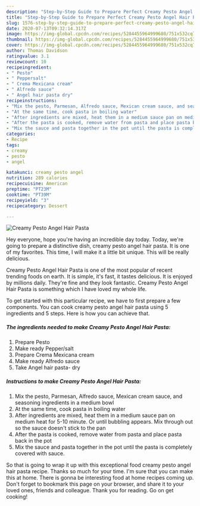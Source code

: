 ```yaml
---
description: "Step-by-Step Guide to Prepare Perfect Creamy Pesto Angel Hair Pasta"
title: "Step-by-Step Guide to Prepare Perfect Creamy Pesto Angel Hair Pasta"
slug: 1576-step-by-step-guide-to-prepare-perfect-creamy-pesto-angel-hair-pasta
date: 2020-07-13T09:32:14.317Z
image: https://img-global.cpcdn.com/recipes/5284455964999680/751x532cq70/creamy-pesto-angel-hair-pasta-recipe-main-photo.jpg
thumbnail: https://img-global.cpcdn.com/recipes/5284455964999680/751x532cq70/creamy-pesto-angel-hair-pasta-recipe-main-photo.jpg
cover: https://img-global.cpcdn.com/recipes/5284455964999680/751x532cq70/creamy-pesto-angel-hair-pasta-recipe-main-photo.jpg
author: Thomas Davidson
ratingvalue: 3.1
reviewcount: 10
recipeingredient:
- " Pesto"
- " Peppersalt"
- " Crema Mexicana cream"
- " Alfredo sauce"
- " Angel hair pasta dry"
recipeinstructions:
- "Mix the pesto, Parmesan, Alfredo sauce, Mexican cream sauce, and seasoning ingredients in a medium bowl"
- "At the same time, cook pasta in boiling water"
- "After ingredients are mixed, heat them in a medium sauce pan on medium heat for 5-10 minute. Or until bubbling appears. Mix through out so the sauce doesn&#39;t stick to the pan"
- "After the pasta is cooked, remove water from pasta and place pasta back in the pot"
- "Mix the sauce and pasta together in the pot until the pasta is completely covered with sauce."
categories:
- Recipe
tags:
- creamy
- pesto
- angel

katakunci: creamy pesto angel 
nutrition: 289 calories
recipecuisine: American
preptime: "PT23M"
cooktime: "PT39M"
recipeyield: "3"
recipecategory: Dessert

---
```



![Creamy Pesto Angel Hair Pasta](https://img-global.cpcdn.com/recipes/5284455964999680/751x532cq70/creamy-pesto-angel-hair-pasta-recipe-main-photo.jpg)

Hey everyone, hope you're having an incredible day today. Today, we're going to prepare a distinctive dish, creamy pesto angel hair pasta. It is one of my favorites. This time, I will make it a little bit unique. This will be really delicious.

Creamy Pesto Angel Hair Pasta is one of the most popular of recent trending foods on earth. It is simple, it's fast, it tastes delicious. It is enjoyed by millions daily. They're fine and they look fantastic. Creamy Pesto Angel Hair Pasta is something which I have loved my whole life.




To get started with this particular recipe, we have to first prepare a few components. You can cook creamy pesto angel hair pasta using 5 ingredients and 5 steps. Here is how you can achieve that.

<!--inarticleads1-->

##### The ingredients needed to make Creamy Pesto Angel Hair Pasta:

1. Prepare  Pesto
1. Make ready  Pepper/salt
1. Prepare  Crema Mexicana cream
1. Make ready  Alfredo sauce
1. Take  Angel hair pasta- dry




<!--inarticleads2-->

##### Instructions to make Creamy Pesto Angel Hair Pasta:

1. Mix the pesto, Parmesan, Alfredo sauce, Mexican cream sauce, and seasoning ingredients in a medium bowl
1. At the same time, cook pasta in boiling water
1. After ingredients are mixed, heat them in a medium sauce pan on medium heat for 5-10 minute. Or until bubbling appears. Mix through out so the sauce doesn&#39;t stick to the pan
1. After the pasta is cooked, remove water from pasta and place pasta back in the pot
1. Mix the sauce and pasta together in the pot until the pasta is completely covered with sauce.




So that is going to wrap it up with this exceptional food creamy pesto angel hair pasta recipe. Thanks so much for your time. I'm sure that you can make this at home. There is gonna be interesting food at home recipes coming up. Don't forget to bookmark this page on your browser, and share it to your loved ones, friends and colleague. Thank you for reading. Go on get cooking!
